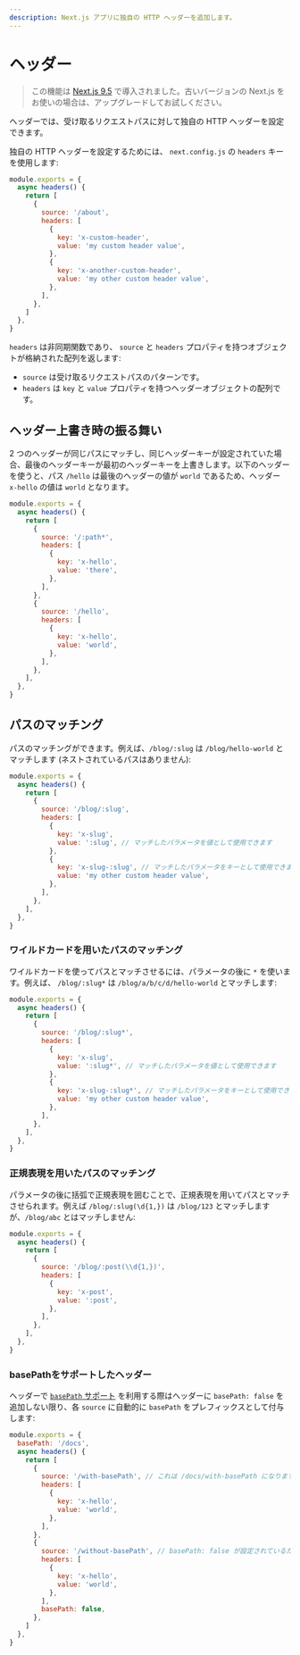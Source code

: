 ```yaml
---
description: Next.js アプリに独自の HTTP ヘッダーを追加します。
---
```


# ヘッダー

> この機能は [Next.js 9.5](https://nextjs.org/blog/next-9-5) で導入されました。古いバージョンの Next.js をお使いの場合は、アップグレードしてお試しください。

ヘッダーでは、受け取るリクエストパスに対して独自の HTTP ヘッダーを設定できます。

独自の HTTP ヘッダーを設定するためには、 `next.config.js` の `headers` キーを使用します:

```js
module.exports = {
  async headers() {
    return [
      {
        source: '/about',
        headers: [
          {
            key: 'x-custom-header',
            value: 'my custom header value',
          },
          {
            key: 'x-another-custom-header',
            value: 'my other custom header value',
          },
        ],
      },
    ]
  },
}
```

`headers` は非同期関数であり、 `source` と `headers` プロパティを持つオブジェクトが格納された配列を返します:

- `source` は受け取るリクエストパスのパターンです。
- `headers` は `key` と `value` プロパティを持つヘッダーオブジェクトの配列です。

## ヘッダー上書き時の振る舞い

2 つのヘッダーが同じパスにマッチし、同じヘッダーキーが設定されていた場合、最後のヘッダーキーが最初のヘッダーキーを上書きします。以下のヘッダーを使うと、パス `/hello` は最後のヘッダーの値が `world` であるため、ヘッダー `x-hello` の値は `world` となります。


```js
module.exports = {
  async headers() {
    return [
      {
        source: '/:path*',
        headers: [
          {
            key: 'x-hello',
            value: 'there',
          },
        ],
      },
      {
        source: '/hello',
        headers: [
          {
            key: 'x-hello',
            value: 'world',
          },
        ],
      },
    ],
  },
}
```

## パスのマッチング

パスのマッチングができます。例えば、`/blog/:slug` は `/blog/hello-world` とマッチします (ネストされているパスはありません):

```js
module.exports = {
  async headers() {
    return [
      {
        source: '/blog/:slug',
        headers: [
          {
            key: 'x-slug',
            value: ':slug', // マッチしたパラメータを値として使用できます
          },
          {
            key: 'x-slug-:slug', // マッチしたパラメータをキーとして使用できます
            value: 'my other custom header value',
          },
        ],
      },
    ],
  },
}
```

### ワイルドカードを用いたパスのマッチング


ワイルドカードを使ってパスとマッチさせるには、パラメータの後に `*` を使います。例えば、 `/blog/:slug*` は `/blog/a/b/c/d/hello-world` とマッチします:

```js
module.exports = {
  async headers() {
    return [
      {
        source: '/blog/:slug*',
        headers: [
          {
            key: 'x-slug',
            value: ':slug*', // マッチしたパラメータを値として使用できます
          },
          {
            key: 'x-slug-:slug*', // マッチしたパラメータをキーとして使用できます
            value: 'my other custom header value',
          },
        ],
      },
    ],
  },
}
```

### 正規表現を用いたパスのマッチング

パラメータの後に括弧で正規表現を囲むことで、正規表現を用いてパスとマッチさせられます。例えば `/blog/:slug(\d{1,})` は `/blog/123` とマッチしますが、`/blog/abc` とはマッチしません:

```js
module.exports = {
  async headers() {
    return [
      {
        source: '/blog/:post(\\d{1,})',
        headers: [
          {
            key: 'x-post',
            value: ':post',
          },
        ],
      },
    ],
  },
}
```

### basePathをサポートしたヘッダー

ヘッダーで [`basePath` サポート](/docs/api-reference/next.config.js/basepath.md) を利用する際はヘッダーに `basePath: false` を追加しない限り、各 `source` に自動的に `basePath` をプレフィックスとして付与します:

```js
module.exports = {
  basePath: '/docs',
  async headers() {
    return [
      {
        source: '/with-basePath', // これは /docs/with-basePath になります
        headers: [
          {
            key: 'x-hello',
            value: 'world',
          },
        ],
      },
      {
        source: '/without-basePath', // basePath: false が設定されているため、変更されません
        headers: [
          {
            key: 'x-hello',
            value: 'world',
          },
        ],
        basePath: false,
      },
    ]
  },
}
```
